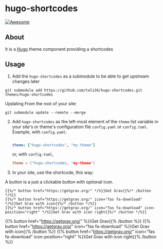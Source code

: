 # hugo-shortcodes

[![Awesome](https://awesome.re/badge.svg)](https://github.com/budparr/awesome-hugo)

## About


It is a [Hugo](https://gohugo.io) theme component providing a shortcodes





## Usage

1. Add the `hugo-shortcodes` as a submodule to be able to get upstream changes later 

`git submodule add https://github.com/talz26/hugo-shortcodes.git themes/hugo-shortcodes`

Updating From the root of your site:

`git submodule update --remote --merge`

2. Add `hugo-shortcodes` as the left-most element of the `theme` list variable in your site's or theme's configuration file `config.yaml` or `config.toml`. Example, with `config.yaml`:
    ```yaml

    theme: ["hugo-shortcodes", "my-theme"]
    ```
    or, with `config.toml`,

    ```toml
    theme = ["hugo-shortcodes, "my-theme"]

3. In your site, use the shortcode, this way: 

A button is a just a clickable button with optional icon.

```
{{%/* button href="https://getgrav.org/" */%}}Get Grav{{%/* /button */%}}
{{%/* button href="https://getgrav.org/" icon="fas fa-download" */%}}Get Grav with icon{{%/* /button */%}}
{{%/* button href="https://getgrav.org/" icon="fas fa-download" icon-position="right" */%}}Get Grav with icon right{{%/* /button */%}}
```

{{% button href="https://getgrav.org/" %}}Get Grav{{% /button %}}
{{% button href="https://getgrav.org/" icon="fas fa-download" %}}Get Grav with icon{{% /button %}}
{{% button href="https://getgrav.org/" icon="fas fa-download" icon-position="right" %}}Get Grav with icon right{{% /button %}}